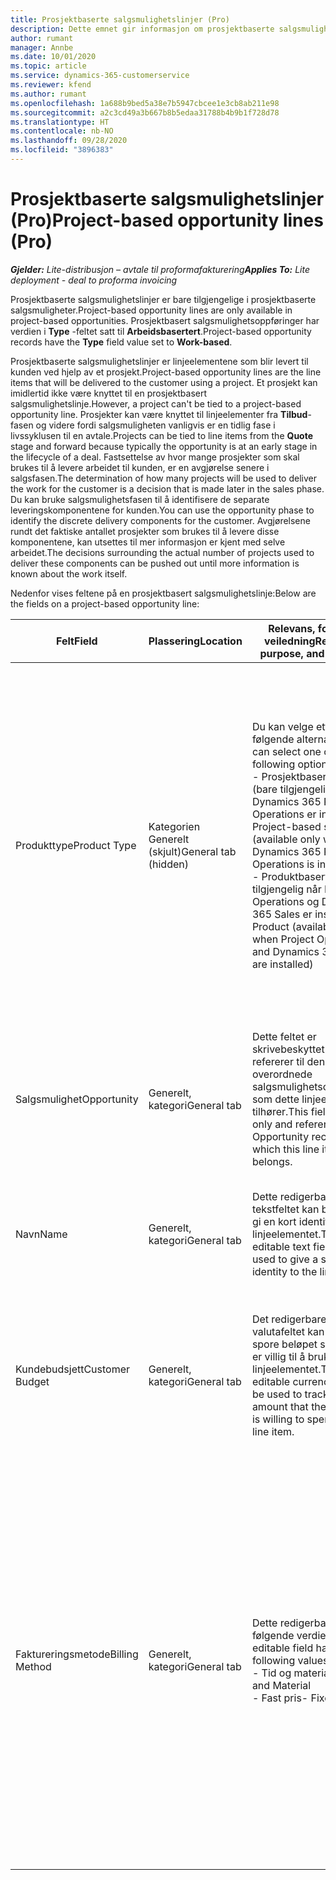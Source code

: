 ```yaml
---
title: Prosjektbaserte salgsmulighetslinjer (Pro)
description: Dette emnet gir informasjon om prosjektbaserte salgsmulighetslinjer. (Pro)
author: rumant
manager: Annbe
ms.date: 10/01/2020
ms.topic: article
ms.service: dynamics-365-customerservice
ms.reviewer: kfend
ms.author: rumant
ms.openlocfilehash: 1a688b9bed5a38e7b5947cbcee1e3cb8ab211e98
ms.sourcegitcommit: a2c3cd49a3b667b8b5edaa31788b4b9b1f728d78
ms.translationtype: HT
ms.contentlocale: nb-NO
ms.lasthandoff: 09/28/2020
ms.locfileid: "3896383"
---
```

# <a name="project-based-opportunity-lines-pro"></a><span data-ttu-id="f8a88-104">Prosjektbaserte salgsmulighetslinjer (Pro)</span><span class="sxs-lookup"><span data-stu-id="f8a88-104">Project-based opportunity lines (Pro)</span></span>

<span data-ttu-id="f8a88-105">_**Gjelder:** Lite-distribusjon – avtale til proformafakturering_</span><span class="sxs-lookup"><span data-stu-id="f8a88-105">_**Applies To:** Lite deployment - deal to proforma invoicing_</span></span>

<span data-ttu-id="f8a88-106">Prosjektbaserte salgsmulighetslinjer er bare tilgjengelige i prosjektbaserte salgsmuligheter.</span><span class="sxs-lookup"><span data-stu-id="f8a88-106">Project-based opportunity lines are only available in project-based opportunities.</span></span> <span data-ttu-id="f8a88-107">Prosjektbasert salgsmulighetsoppføringer har verdien i **Type** -feltet satt til **Arbeidsbasertert**.</span><span class="sxs-lookup"><span data-stu-id="f8a88-107">Project-based opportunity records have the **Type** field value set to **Work-based**.</span></span>

<span data-ttu-id="f8a88-108">Prosjektbaserte salgsmulighetslinjer er linjeelementene som blir levert til kunden ved hjelp av et prosjekt.</span><span class="sxs-lookup"><span data-stu-id="f8a88-108">Project-based opportunity lines are the line items that will be delivered to the customer using a project.</span></span> <span data-ttu-id="f8a88-109">Et prosjekt kan imidlertid ikke være knyttet til en prosjektbasert salgsmulighetslinje.</span><span class="sxs-lookup"><span data-stu-id="f8a88-109">However, a project can't be tied to a project-based opportunity line.</span></span> <span data-ttu-id="f8a88-110">Prosjekter kan være knyttet til linjeelementer fra **Tilbud**-fasen og videre fordi salgsmuligheten vanligvis er en tidlig fase i livssyklusen til en avtale.</span><span class="sxs-lookup"><span data-stu-id="f8a88-110">Projects can be tied to line items from the **Quote** stage and forward because typically the opportunity is at an early stage in the lifecycle of a deal.</span></span> <span data-ttu-id="f8a88-111">Fastsettelse av hvor mange prosjekter som skal brukes til å levere arbeidet til kunden, er en avgjørelse senere i salgsfasen.</span><span class="sxs-lookup"><span data-stu-id="f8a88-111">The determination of how many projects will be used to deliver the work for the customer is a decision that is made later in the sales phase.</span></span> <span data-ttu-id="f8a88-112">Du kan bruke salgsmulighetsfasen til å identifisere de separate leveringskomponentene for kunden.</span><span class="sxs-lookup"><span data-stu-id="f8a88-112">You can use the opportunity phase to identify the discrete delivery components for the customer.</span></span> <span data-ttu-id="f8a88-113">Avgjørelsene rundt det faktiske antallet prosjekter som brukes til å levere disse komponentene, kan utsettes til mer informasjon er kjent med selve arbeidet.</span><span class="sxs-lookup"><span data-stu-id="f8a88-113">The decisions surrounding the actual number of projects used to deliver these components can be pushed out until more information is known about the work itself.</span></span>

<span data-ttu-id="f8a88-114">Nedenfor vises feltene på en prosjektbasert salgsmulighetslinje:</span><span class="sxs-lookup"><span data-stu-id="f8a88-114">Below are the fields on a project-based opportunity line:</span></span>

| <span data-ttu-id="f8a88-115">**Felt**</span><span class="sxs-lookup"><span data-stu-id="f8a88-115">**Field**</span></span> | <span data-ttu-id="f8a88-116">**Plassering**</span><span class="sxs-lookup"><span data-stu-id="f8a88-116">**Location**</span></span> | <span data-ttu-id="f8a88-117">**Relevans, formål og veiledning**</span><span class="sxs-lookup"><span data-stu-id="f8a88-117">**Relevance, purpose, and guidance**</span></span> | <span data-ttu-id="f8a88-118">**Nedstrøms påvirkning**</span><span class="sxs-lookup"><span data-stu-id="f8a88-118">**Downstream impact**</span></span> |
| --- | --- | --- | --- |
| <span data-ttu-id="f8a88-119">Produkttype</span><span class="sxs-lookup"><span data-stu-id="f8a88-119">Product Type</span></span> | <span data-ttu-id="f8a88-120">Kategorien Generelt (skjult)</span><span class="sxs-lookup"><span data-stu-id="f8a88-120">General tab (hidden)</span></span> | <span data-ttu-id="f8a88-121">Du kan velge ett av følgende alternativer:</span><span class="sxs-lookup"><span data-stu-id="f8a88-121">You can select one of the following options:</span></span></br><span data-ttu-id="f8a88-122">- Prosjektbasert tjeneste (bare tilgjengelig når Dynamics 365 Project Operations er installert)</span><span class="sxs-lookup"><span data-stu-id="f8a88-122">- Project-based service (available only when Dynamics 365 Project Operations is installed)</span></span></br><span data-ttu-id="f8a88-123">- Produktbasert (bare tilgjengelig når Project Operations og Dynamics 365 Sales er installert)</span><span class="sxs-lookup"><span data-stu-id="f8a88-123">- Product (available only when Project Operations and Dynamics 365 Sales are installed)</span></span> | <span data-ttu-id="f8a88-124">Verdien i dette feltet er satt til **Prosjektbasert tjeneste** når du oppretter en prosjektbasert salgsmulighetslinje fra rutenettet med prosjektbaserte linjer for salgsmuligheten.</span><span class="sxs-lookup"><span data-stu-id="f8a88-124">The value of this field is set to **Project-based service** when you create a project-based opportunity line from the project-based lines grid on the Opportunity.</span></span> <br> <span data-ttu-id="f8a88-125">Hvis du endrer eller overstyrer denne verdien, blir ikke prosjektfunksjonaliteten aktivert for de prosjektbaserte linjeelementene.</span><span class="sxs-lookup"><span data-stu-id="f8a88-125">If you change or override this value, the project functionality won't be enabled on your project-based line items.</span></span> |
| <span data-ttu-id="f8a88-126">Salgsmulighet</span><span class="sxs-lookup"><span data-stu-id="f8a88-126">Opportunity</span></span> | <span data-ttu-id="f8a88-127">Generelt, kategori</span><span class="sxs-lookup"><span data-stu-id="f8a88-127">General tab</span></span> | <span data-ttu-id="f8a88-128">Dette feltet er skrivebeskyttet og refererer til den overordnede salgsmulighetsoppføringen som dette linjeelementet tilhører.</span><span class="sxs-lookup"><span data-stu-id="f8a88-128">This field is read-only and references parent Opportunity record to which this line item belongs.</span></span> | <span data-ttu-id="f8a88-129">Dette feltet har ingen nedstrøms påvirkning.</span><span class="sxs-lookup"><span data-stu-id="f8a88-129">There is no downstream impact from this field.</span></span> |
| <span data-ttu-id="f8a88-130">Navn</span><span class="sxs-lookup"><span data-stu-id="f8a88-130">Name</span></span> | <span data-ttu-id="f8a88-131">Generelt, kategori</span><span class="sxs-lookup"><span data-stu-id="f8a88-131">General tab</span></span> | <span data-ttu-id="f8a88-132">Dette redigerbare tekstfeltet kan brukes til å gi en kort identitet til linjeelementet.</span><span class="sxs-lookup"><span data-stu-id="f8a88-132">This editable text field can be used to give a short identity to the line item.</span></span> | <span data-ttu-id="f8a88-133">Denne verdien overføres til tilbudslinjen når du oppretter et tilbud fra denne salgsmuligheten.</span><span class="sxs-lookup"><span data-stu-id="f8a88-133">This value is carried over to the quote line when you create a quote from this opportunity.</span></span> |
| <span data-ttu-id="f8a88-134">Kundebudsjett</span><span class="sxs-lookup"><span data-stu-id="f8a88-134">Customer Budget</span></span> | <span data-ttu-id="f8a88-135">Generelt, kategori</span><span class="sxs-lookup"><span data-stu-id="f8a88-135">General tab</span></span> | <span data-ttu-id="f8a88-136">Det redigerbare valutafeltet kan brukes til å spore beløpet som kunden er villig til å bruke for dette linjeelementet.</span><span class="sxs-lookup"><span data-stu-id="f8a88-136">This editable currency field can be used to track the amount that the customer is willing to spend for this line item.</span></span> | <span data-ttu-id="f8a88-137">Denne verdien overføres til det tilsvarende feltet på tilbudslinjen når du oppretter et tilbud fra denne salgsmuligheten.</span><span class="sxs-lookup"><span data-stu-id="f8a88-137">This value is carried over to the corresponding field on the quote line when you create a quote from this opportunity.</span></span> |
| <span data-ttu-id="f8a88-138">Faktureringsmetode</span><span class="sxs-lookup"><span data-stu-id="f8a88-138">Billing Method</span></span> | <span data-ttu-id="f8a88-139">Generelt, kategori</span><span class="sxs-lookup"><span data-stu-id="f8a88-139">General tab</span></span> | <span data-ttu-id="f8a88-140">Dette redigerbare feltet har følgende verdier:</span><span class="sxs-lookup"><span data-stu-id="f8a88-140">This editable field has the following values:</span></span></br><span data-ttu-id="f8a88-141">- Tid og materiale</span><span class="sxs-lookup"><span data-stu-id="f8a88-141">- Time and Material</span></span></br><span data-ttu-id="f8a88-142">- Fast pris</span><span class="sxs-lookup"><span data-stu-id="f8a88-142">- Fixed Price</span></span> | <span data-ttu-id="f8a88-143">Denne verdien overføres til det tilsvarende feltet på tilbudslinjen når du oppretter et tilbud fra denne salgsmuligheten.</span><span class="sxs-lookup"><span data-stu-id="f8a88-143">This value is carried over to the corresponding field on the quote line when you create a quote from this opportunity.</span></span> <span data-ttu-id="f8a88-144">Når tilbudslinjen er opprettet, er feltet låst og kan ikke endres.</span><span class="sxs-lookup"><span data-stu-id="f8a88-144">After the quote line is created, the field is locked and can't be changed.</span></span> <span data-ttu-id="f8a88-145">Tilordne denne feltverdien så nøyaktig som mulig.</span><span class="sxs-lookup"><span data-stu-id="f8a88-145">Assign this field value as accurately as possible.</span></span> <span data-ttu-id="f8a88-146">Hvis du må endre verdien i dette feltet på tilbudslinjen, sletter du tilbudslinjen og oppretter den på nytt.</span><span class="sxs-lookup"><span data-stu-id="f8a88-146">If you need to change the value of this field on the quote line, delete and re-create the quote line.</span></span> |
